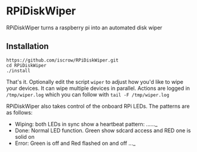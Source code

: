 # RPiDiskWiper
RPiDiskWiper turns a raspberry pi into an automated disk wiper

## Installation

```
https://github.com/iscrow/RPiDiskWiper.git
cd RPiDiskWiper
./install
```

That's it. Optionally edit the script `wiper` to adjust how you'd like to wipe your devices.
It can wipe multiple devices in parallel. Actions are logged in `/tmp/wiper.log` which you can follow with `tail -F /tmp/wiper.log`

RPiDiskWiper also takes control of the onboard RPi LEDs.
The patterns are as follows:
* Wiping: both LEDs in sync show a heartbeat pattern: .._.._.._
* Done: Normal LED function. Green show sdcard access and RED one is solid on
* Error: Green is off and Red flashed on and off ._._._

